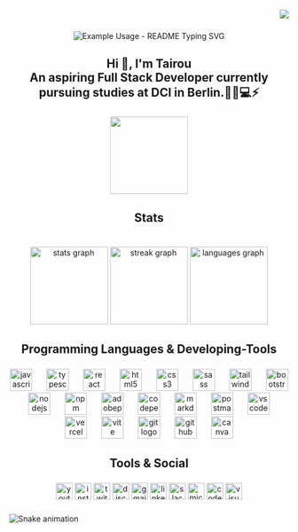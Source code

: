 <br clear="both">

<div align="right">
  <img src="https://visitor-badge.laobi.icu/badge?page_id=tairou97.tairou97&left_color=goldenrod&right_color=grey"  />
</div>

###

<p align="center">
  <img src="https://readme-typing-svg.demolab.com/?lines=Hi+There!+👋+i'm!+Tairou+Mouhamed!;Add+a+bio+to+your+profile!;Add+a+description+to+your+repo!;Make+your+readme+stand+out!&font=Fira%20Code&center=true&width=380&height=50&duration=4000&pause=1000" alt="Example Usage - README Typing SVG">
</p>


<h2 align="center">Hi 👋, I'm Tairou<br>An aspiring Full Stack Developer currently pursuing studies at DCI in Berlin.👨‍💻💻⚡️</h2>

###

<div align="center">
  <img height="140" src="https://media.licdn.com/dms/image/D4D12AQGxi8Da0Cwwgw/article-cover_image-shrink_600_2000/0/1657742411694?e=2147483647&v=beta&t=2KnpK1qdT8Q765TiWV7ID8MUG8INJ7D7LEWFPhH_JhQ"  />
</div>

###

<h2 align="center">Stats</h2>

###

<br clear="both">

<div align="center">
  <img src="https://github-readme-stats.vercel.app/api?username=tairou97&hide_title=true&hide_rank=true&show_icons=true&include_all_commits=false&count_private=false&disable_animations=true&theme=tokyonight&locale=en&hide_border=true" height="140" alt="stats graph"  />
  <img src="https://streak-stats.demolab.com?user=tairou97&locale=en&mode=daily&theme=dracula&hide_border=true&border_radius=5" height="140" alt="streak graph"  />
  <img src="https://github-readme-stats.vercel.app/api/top-langs?username=tairou97&locale=en&hide_title=false&layout=compact&card_width=320&langs_count=6&theme=tokyonight&hide_border=true" height="140" alt="languages graph"  />
</div>

###

<h2 align="center">Programming Languages & Developing-Tools</h2>

###

<div align="center">
  <img src="https://skillicons.dev/icons?i=js" height="40" alt="javascript logo"  />
  <img width="18" />
  <img src="https://skillicons.dev/icons?i=ts" height="40" alt="typescript logo"  />
  <img width="18" />
  <img src="https://cdn.jsdelivr.net/gh/devicons/devicon/icons/react/react-original.svg" height="40" alt="react logo"  />
  <img width="18" />
  <img src="https://skillicons.dev/icons?i=html" height="40" alt="html5 logo"  />
  <img width="18" />
  <img src="https://skillicons.dev/icons?i=css" height="40" alt="css3 logo"  />
  <img width="18" />
  <img src="https://skillicons.dev/icons?i=sass" height="40" alt="sass logo"  />
  <img width="18" />
  <img src="https://skillicons.dev/icons?i=tailwind" height="40" alt="tailwindcss logo"  />
  <img width="18" />
  <img src="https://skillicons.dev/icons?i=bootstrap" height="40" alt="bootstrap logo"  />
  <img width="18" />
  <img src="https://skillicons.dev/icons?i=nodejs" height="40" alt="nodejs logo"  />
  <img width="18" />
  <img src="https://cdn.jsdelivr.net/gh/devicons/devicon/icons/npm/npm-original-wordmark.svg" height="40" alt="npm logo"  />
  <img width="18" />
  <img src="https://skillicons.dev/icons?i=ps" height="40" alt="adobephotoshop logo"  />
  <img width="18" />
  <img src="https://skillicons.dev/icons?i=codepen" height="40" alt="codepen logo"  />
  <img width="18" />
  <img src="https://skillicons.dev/icons?i=md" height="40" alt="markdown logo"  />
  <img width="18" />
  <img src="https://skillicons.dev/icons?i=postman" height="40" alt="postman logo"  />
  <img width="18" />
  <img src="https://skillicons.dev/icons?i=vscode" height="40" alt="vscode logo"  />
  <img width="18" />
  <img src="https://skillicons.dev/icons?i=vercel" height="40" alt="vercel logo"  />
  <img width="18" />
  <img src="https://skillicons.dev/icons?i=vite" height="40" alt="vite logo"  />
  <img width="18" />
  <img src="https://skillicons.dev/icons?i=git" height="40" alt="git logo"  />
  <img width="18" />
  <img src="https://skillicons.dev/icons?i=github" height="40" alt="github logo"  />
  <img width="18" />
  <img src="https://cdn.jsdelivr.net/gh/devicons/devicon/icons/canva/canva-original.svg" height="40" alt="canva logo"  />
</div>

###

<h2 align="center">Tools & Social</h2>

###

<div align="center">
  <img src="https://img.shields.io/static/v1?message=Youtube&logo=youtube&label=&color=FF0000&logoColor=white&labelColor=&style=for-the-badge" height="30" alt="youtube logo"  />
  <img src="https://img.shields.io/static/v1?message=Instagram&logo=instagram&label=&color=E4405F&logoColor=white&labelColor=&style=for-the-badge" height="30" alt="instagram logo"  />
  <img src="https://img.shields.io/static/v1?message=Twitch&logo=twitch&label=&color=9146FF&logoColor=white&labelColor=&style=for-the-badge" height="30" alt="twitch logo"  />
  <img src="https://img.shields.io/static/v1?message=Discord&logo=discord&label=&color=7289DA&logoColor=white&labelColor=&style=for-the-badge" height="30" alt="discord logo"  />
  <img src="https://img.shields.io/static/v1?message=Gmail&logo=gmail&label=&color=D14836&logoColor=white&labelColor=&style=for-the-badge" height="30" alt="gmail logo"  />
  <img src="https://img.shields.io/static/v1?message=LinkedIn&logo=linkedin&label=&color=0077B5&logoColor=white&labelColor=&style=for-the-badge" height="30" alt="linkedin logo"  />
  <img src="https://img.shields.io/static/v1?message=Slack&logo=slack&label=&color=4A154B&logoColor=white&labelColor=&style=for-the-badge" height="30" alt="slack logo"  />
  <img src="https://img.shields.io/static/v1?message=Outlook&logo=microsoft-outlook&label=&color=0078D4&logoColor=white&labelColor=&style=for-the-badge" height="30" alt="microsoft-outlook logo"  />
  <img src="https://img.shields.io/static/v1?message=Codepen&logo=codepen&label=&color=000000&logoColor=white&labelColor=&style=for-the-badge" height="30" alt="codepen logo"  />
  <img src="https://img.shields.io/static/v1?message=Visual%20Studio%20Marketplace&logo=visualstudio&label=&color=e2165e&logoColor=white&labelColor=&style=for-the-badge" height="30" alt="visualstudio logo"  />
</div>

###

<img src="https://raw.githubusercontent.com/tairou97/tairou97/output/snake.svg" alt="Snake animation" />

###
<!--
**tairou97/tairou97** is a ✨ _special_ ✨ repository because its `README.md` (this file) appears on your GitHub profile.

Here are some ideas to get you started:

- 🔭 I’m currently working on ...
- 🌱 I’m currently learning ...
- 👯 I’m looking to collaborate on ...
- 🤔 I’m looking for help with ...
- 💬 Ask me about ...
- 📫 How to reach me: ...
- 😄 Pronouns: ...
- ⚡ Fun fact: ...
-->
